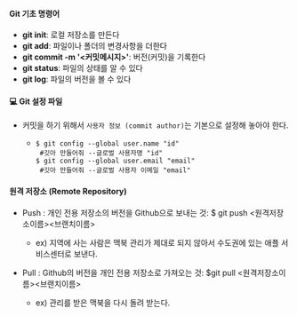 #### Git 기초 명령어 

- **git init**: 로컬 저장소를 만든다
- **git add**: 파일이나 폴더의 변경사항을 더한다
- **git commit -m '<커밋메시지>'**: 버전(커밋)을 기록한다
- **git status**: 파일의 상태를 알 수 있다
- **git log**: 파일의 버전을  볼 수 있다



#### :computer: Git 설정 파일

- 커밋을 하기 위해서 `사용자 정보 (commit author)`는 기본으로 설정해 놓아야 한다.

  - ```
    $ git config --global user.name "id"
     #깃아 만들어줘 --글로벌 사용자명 "id"
    $ git config --global user.email "email"
     #깃아 만들어줘 --글로벌 사용자 이메일 "email"
    ```



#### 원격 저장소 (Remote Repository)

* Push : 개인 전용 저장소의 버전을 Github으로 보내는 것: $ git push <원격저장소이름><브랜치이름>
  * ex) 지역에 사는 사람은 맥북 관리가 제대로 되지 않아서 수도권에 있는 애플 서비스센터로 보낸다.

* Pull : Github의 버전을 개인 전용 저장소로 가져오는 것: $git pull <원격저장소이름><브랜치이름>
  * ex) 관리를 받은 맥북을 다시 돌려 받는다.



